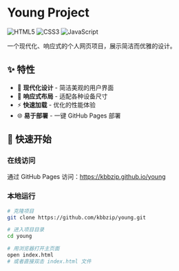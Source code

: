 # Young Project

![HTML5](https://img.shields.io/badge/HTML5-E34F26?style=for-the-badge&logo=html5&logoColor=white)
![CSS3](https://img.shields.io/badge/CSS3-1572B6?style=for-the-badge&logo=css3&logoColor=white)
![JavaScript](https://img.shields.io/badge/JavaScript-F7DF1E?style=for-the-badge&logo=javascript&logoColor=black)

一个现代化、响应式的个人网页项目，展示简洁而优雅的设计。

## ✨ 特性

- 🎨 **现代化设计** - 简洁美观的用户界面
- 📱 **响应式布局** - 适配各种设备尺寸
- ⚡ **快速加载** - 优化的性能体验
- 🌐 **易于部署** - 一键 GitHub Pages 部署

## 🚀 快速开始

### 在线访问
通过 GitHub Pages 访问：https://kbbzip.github.io/young

### 本地运行
```bash
# 克隆项目
git clone https://github.com/kbbzip/young.git

# 进入项目目录
cd young

# 用浏览器打开主页面
open index.html
# 或者直接双击 index.html 文件
